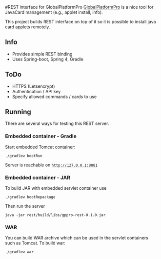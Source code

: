 #REST interface for GlobalPlatformPro
[GlobalPlatformPro](https://github.com/martinpaljak/GlobalPlatformPro)
is a nice tool for JavaCard management (e.g., applet install, info). 

This project builds REST interface on top of it so it is possible to 
install java card applets remotely.


## Info

* Provides simple REST binding
* Uses Spring-boot, Spring 4, Gradle

## ToDo

* HTTPS (Letsencrypt)
* Authentication / API key
* Specify allowed commands / cards to use

## Running
There are several ways for testing this REST server. 

### Embedded container - Gradle

Start embedded Tomcat container:

```
./gradlew bootRun
```

Server is reachable on [`http://127.0.0.1:8081`](http://127.0.0.1:8081)

### Embedded container - JAR

To build JAR with embedded servlet container use

```
./gradlew bootRepackage
```

Then run the server

```
java -jar rest/build/libs/gppro-rest-0.1.0.jar
```

### WAR

You can build WAR archive which can be used in the servlet containers such as Tomcat.
To build war:

```
./gradlew war
```



